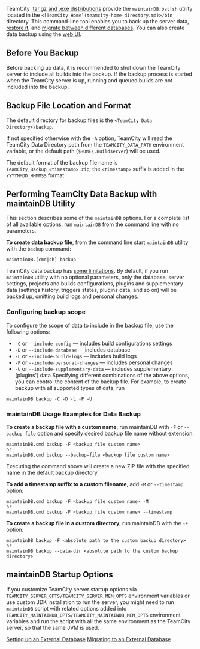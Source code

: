 [//]: # (title: Creating Backup via maintainDB command-line tool)
[//]: # (auxiliary-id: Creating Backup via maintainDB command-line tool)

TeamCity [.tar.gz and .exe distributions](installing-and-configuring-the-teamcity-server.md) provide the `maintainDB.bat|sh` utility located in the `<[TeamCity Home](teamcity-home-directory.md)>/bin` directory. This command-line tool enables you to back up the server data, [restore it](restoring-teamcity-data-from-backup.md), and [migrate between different databases](migrating-to-an-external-database.md). You can also create data backup using the [web UI](creating-backup-from-teamcity-web-ui.md).

## Before You Backup

Before backing up data, it is recommended to shut down the TeamCity server to include all builds into the backup. If the backup process is started when the TeamCity server is up, running and queued builds are not included into the backup.

## Backup File Location and Format

The default directory for backup files is the `<TeamCity Data Directory>\backup`.

<note>

If not specified otherwise with the `-A` option, TeamCity will read the TeamCity Data Directory path from the `TEAMCITY_DATA_PATH` environment variable, or the default path (`$HOME\.Buildserver`) will be used.
</note>

The default format of the backup file name is `TeamCity_Backup_<timestamp>.zip`; the `<timestamp>` suffix is added in the `YYYYMMDD_HHMMSS` format.

## Performing TeamCity Data Backup with maintainDB Utility

This section describes some of the `maintainDB` options. For a complete list of all available options, run `maintainDB` from the command line with no parameters.

__To create data backup file__, from the command line start `maintainDB` utility with the `backup` command:

```Plain Text
maintainDB.[cmd|sh] backup
```

TeamCity data backup has [some limitations](teamcity-data-backup.md#Backing+up+Data). By default, if you run `maintainDB` utility with no optional parameters, only the database, server settings, projects and builds configurations, plugins and supplementary data (settings history, triggers states, plugins data, and so on) will be backed up, omitting build logs and personal changes.

### Configuring backup scope

To configure the scope of data to include in the backup file, use the following options:
* `-C` or `--include-config` — includes build configurations settings
* `-D` or `--include-database` — includes database
* `-L` or `--include-build-logs` — includes build logs
* `-P` or `--include-personal-changes` — includes personal changes
* `-U` or `--include-supplementary-data` — includes supplementary (plugins') data
Specifying different combinations of the above options, you can control the content of the backup file. For example, to create backup with all supported types of data, run

```Plain Text
maintainDB backup -C -D -L -P -U
```

[//]: # (Internal note. Do not delete. "Creating Backup via maintainDB command-line toold102e196.txt")    

### maintainDB Usage Examples for Data Backup

__To create a backup file with a custom name__, run maintainDB with `-F` or `--backup-file` option and specify desired backup file name without extension:

```Plain Text
maintainDB.cmd backup -F <backup file custom name>
or
maintainDB.cmd backup --backup-file <backup file custom name>

```

Executing the command above will create a new ZIP file with the specified name in the default backup directory.

__To add a timestamp suffix to a custom filename__, add `-M` or `--timestamp` option:

```Plain Text
maintainDB.cmd backup -F <backup file custom name> -M
or
maintainDB.cmd backup -F <backup file custom name> --timestamp

```

__To create a backup file in a custom directory__, run maintainDB with the `-F` option:

```Plain Text
maintainDB backup -F <absolute path to the custom backup directory>
or
maintainDB backup --data-dir <absolute path to the custom backup directory>
```

## maintainDB Startup Options

If you customize TeamCity server startup options via `TEAMCITY_SERVER_OPTS/TEAMCITY_SERVER_MEM_OPTS` environment variables or use custom JDK installation to run the server, you might need to run `maintainDB` script with related options added into `TEAMCITY_MAINTAINDB_OPTS/TEAMCITY_MAINTAINDB_MEM_OPTS` environment variables and run the script with all the same environment as the TeamCity server, so that the same JVM is used.
 
 <seealso>
        <category ref="installation">
            <a href="setting-up-an-external-database.md">Setting up an External Database</a>
            <a href="migrating-to-an-external-database.md">Migrating to an External Database</a>
        </category>
</seealso>
